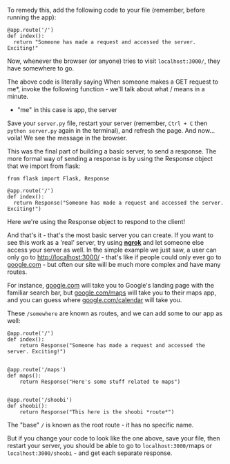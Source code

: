To remedy this, add the following code to your file (remember, before running the app):

```
@app.route('/')
def index():
  return "Someone has made a request and accessed the server. Exciting!"
```


Now, whenever the browser (or anyone) tries to visit ```localhost:3000/```, they have somewhere to go.

The above code is literally saying When someone makes a GET request to me*, invoke the following function - we'll talk about what / means in a minute.

* "me" in this case is app, the server

Save your ```server.py``` file, restart your server (remember, ```Ctrl + C``` then ```python server.py``` again in the terminal), and refresh the page. And now... voila!
We see the message in the browser.


This was the final part of building a basic server, to send a response.
The more formal way of sending a response is by using the Response object that we import from flask:

```
from flask import Flask, Response

@app.route('/')
def index():
  return Response("Someone has made a request and accessed the server. Exciting!")
```

Here we're using the Response object to respond to the client!

And that's it - that's the most basic server you can create.
If you want to see this work as a 'real' server, try using [**ngrok**](https://ngrok.com/download) and let someone else access your server as well.
In the simple example we just saw, a user can only go to [http://localhost:3000/](http://localhost:3000/) - that's like if people could only ever go to [google.com](google.com) - but often our site will be much more complex and have many routes.

For instance, [google.com](google.com) will take you to Google's landing page with the familiar search bar, but [google.com/maps](google.com/maps) will take you to their maps app, and you can guess where [google.com/calendar](google.com/calendar) will take you.

These ```/somewhere``` are known as routes, and we can add some to our app as well:

```
@app.route('/')
def index():
	return Response("Someone has made a request and accessed the server. Exciting!")


@app.route('/maps')
def maps():
	return Response("Here's some stuff related to maps")


@app.route('/shoobi')
def shoobi():
	return Response("This here is the shoobi *route*")
```





The "base" ``/`` is known as the root route - it has no specific name.

But if you change your code to look like the one above, save your file, then restart your server, you should be able to go to ```localhost:3000/```maps or ```localhost:3000/shoobi``` - and get each separate response.

